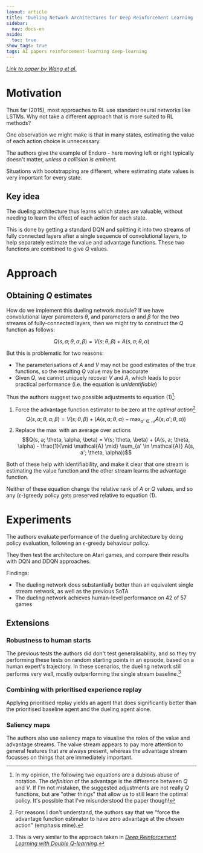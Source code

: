 ```yaml
---
layout: article
title: "Dueling Network Architectures for Deep Reinforcement Learning (Wang, 2015)"
sidebar:
  nav: docs-en
aside:
  toc: true
show_tags: true
tags: AI papers reinforcement-learning deep-learning
---
```


*[Link to paper by Wang et al.](https://arxiv.org/pdf/1507.06527.pdf)*

# Motivation
Thus far (2015), most approaches to RL use standard neural networks like LSTMs. Why not take a different approach that is more suited to RL methods?

One observation we might make is that in many states, estimating the value of each action choice is unnecessary.

The authors give the example of Enduro - here moving left or right typically doesn't matter, *unless a collision is eminent*.

Situations with bootstrapping are different, where estimating state values is very important for every state. 

## Key idea
The dueling architecture thus learns which states are valuable, without needing to learn the effect of each action for each state. 

This is done by getting a standard DQN and splitting it into two streams of fully connected layers after a single sequence of convolutional layers, to help separately estimate the value and advantage functions. These two functions are combined to give $Q$ values. 

# Approach
## Obtaining $Q$ estimates
How do we implement this dueling network module? If we have convolutional layer parameters $\theta$, and parameters $\alpha$ and $\beta$ for the two streams of fully-connected layers, then we might try to construct the $Q$ function as follows:

$$Q(s, a; \theta, \alpha, \beta) = V(s; \theta, \beta) + A(s, a; \theta, \alpha)$$

But this is problematic for two reasons: 
- The parameterisations of $A$ and $V$ may not be good estimates of the true functions, so the resulting $Q$ value may be inaccurate
- Given $Q$, we cannot uniquely recover $V$ and $A$, which leads to poor practical performance (i.e. the equation is *unidentifiable*)

Thus the authors suggest two possible adjustments to equation (1)[^1]:
1. Force the advantage function estimator to be zero at the *optimal action*[^2]
$$Q(s, a; \theta, \alpha, \beta) = V(s; \theta, \beta) + (A(s, a; \theta, \alpha) - \max_{a' \in \mathcal{A}} A(s, a'; \theta, \alpha))$$
2. Replace the $\max$ with an average over actions
$$Q(s, a; \theta, \alpha, \beta) = V(s; \theta, \beta) + (A(s, a; \theta, \alpha) - \frac{1}{\mid \mathcal{A} \mid} \sum_{a' \in \mathcal{A}} A(s, a'; \theta, \alpha))$$

Both of these help with identifiability, and make it clear that one stream is estimating the value function and the other stream learns the advantage function. 

Neither of these equation change the relative rank of $A$ or $Q$ values, and so any ($\epsilon$-)greedy policy gets preserved relative to equation (1). 

# Experiments
The authors evaluate performance of the dueling architecture by doing policy evaluation, following an $\epsilon$-greedy behaviour policy.

They then test the architecture on Atari games, and compare their results with DQN and DDQN approaches. 

Findings: 
- The dueling network does substantially better than an equivalent single stream network, as well as the previous SoTA
- The dueling network achieves human-level performance on 42 of 57 games

## Extensions
### Robustness to human starts
The previous tests the authors did don't test generalisability, and so they try performing these tests on random starting points in an episode, based on a human expert's trajectory. In these scenarios, the dueling network still performs very well, mostly outperforming the single stream baseline.[^3] 

### Combining with prioritised experience replay
Applying prioritised replay yields an agent that does significantly better than the prioritised baseline agent and the dueling agent alone. 

### Saliency maps
The authors also use saliency maps to visualise the roles of the value and advantage streams. The value stream appears to pay more attention to general features that are always present, whereas the advantage stream focusses on things that are immediately important. 

[^1]: In my opinion, the following two equations are a dubious abuse of notation. The *definition* of the advantage is the difference between $Q$ and $V$. If I'm not mistaken, the suggested adjustments are not really $Q$ functions, but are "other things" that allow us to still learn the optimal policy. It's possible that I've misunderstood the paper though!

[^2]: For reasons I don't understand, the authors say that we "force the advantage function estimator to have zero advantage at the *chosen* action" (emphasis mine). 

[^3]: This is very similar to the approach taken in *[Deep Reinforcement Learning with Double Q-learning](/personal-notes/2022/03/25/deep-reinforcement-learning-with-double-Q-learning.html)*.